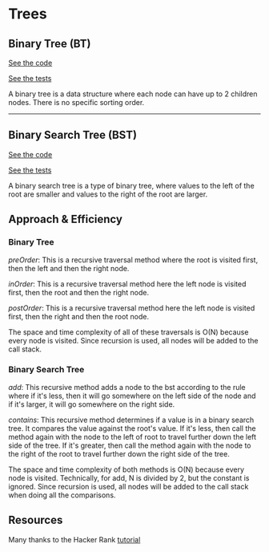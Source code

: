 # Trees

## Binary Tree (BT)
[See the code](src/main/java/tree/BinaryTree.java)

[See the tests](src/test/java/tree/BinaryTreeTest.java)

A binary tree is a data structure where each node can have up to 2 children nodes.  There is no specific sorting order.


---
## Binary Search Tree (BST)
[See the code](src/main/java/tree/BinarySearchTree.java)

[See the tests](src/main/java/tree/BinarySearchTreeTest.java)

A binary search tree is a type of binary tree, where values to the left of the root are smaller and values to the right of the root are larger.

## Approach & Efficiency

### Binary Tree
_preOrder_: This is a recursive traversal method where the root is visited first, then the left and then the right node.

_inOrder_: This is a recursive traversal method here the left node is visited first, then the root and then the right node.

_postOrder_: This is a recursive traversal method here the left node is visited first, then the right and then the root node.

The space and time complexity of all of these traversals is O(N) because every node is visited. Since recursion is used, all nodes will be added to the call stack.

### Binary Search Tree
_add_: This recursive method adds a node to the bst according to the rule where if it's less, then it will go somewhere on the left side of the node and if it's larger, it will go somewhere on the right side.

_contains_: This recursive method determines if a value is in a binary search tree.  It compares the value against the root's value.  If it's less, then call the method again with the node to the left of root to travel further down the left side of the tree.  If it's greater, then call the method again with the node to the right of the root to travel further down the right side of the tree.

The space and time complexity of both methods is O(N) because every node is visited. Technically, for add, N is divided by 2, but the constant is ignored.  Since recursion is used, all nodes will be added to the call stack when doing all the comparisons.

## Resources
Many thanks to the Hacker Rank [tutorial](https://www.youtube.com/watch?v=oSWTXtMglKE&t=313s)
